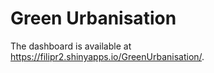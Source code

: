 # Green Urbanisation
The dashboard is available at https://filipr2.shinyapps.io/GreenUrbanisation/.
